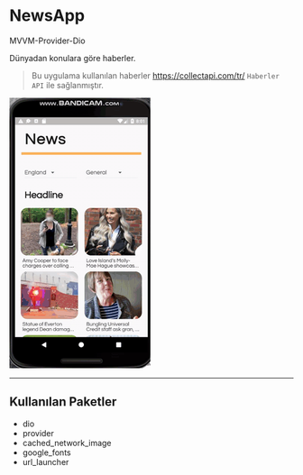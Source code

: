# NewsApp
MVVM-Provider-Dio


Dünyadan konulara göre haberler.

> Bu uygulama kullanılan haberler https://collectapi.com/tr/ `Haberler API` ile sağlanmıştır.

![NewsApp](https://raw.githubusercontent.com/yusufexak/NewsApp/master/NewsApp/newsApp/newsgif.gif)

---

## Kullanılan Paketler
- dio
- provider
- cached_network_image
- google_fonts
- url_launcher
